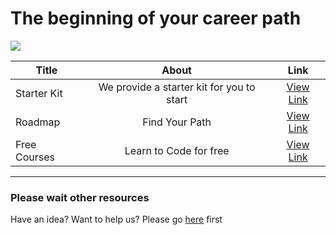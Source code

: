 <h1>The beginning of your career path</h1>
<img src="https://user-images.githubusercontent.com/73097560/115834477-dbab4500-a447-11eb-908a-139a6edaec5c.gif">

| Title       | About      | Link  |
|-------------|:---------:|:-----:|
| Starter Kit | We provide a starter kit for you to start | <a href="https://github.com/SurPathHub/starter-kit/blob/main/resources/starter-kit.md">View Link</a> |
| Roadmap     | Find Your Path | <a href="https://github.com/SurPathHub/starter-kit/tree/main/roadmap">View Link</a> |
| Free Courses | Learn to Code for free | <a href="https://github.com/SurPathHub/starter-kit/blob/main/courses/free-course-list.md">View Link</a> |

<hr />

<h3>Please wait other resources</h3>
<p>Have an idea? Want to help us? Please go <a href="https://github.com/SurPathHub/starter-kit/discussions/3">here</a> first
